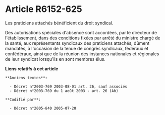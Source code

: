 # Article R6152-625

Les praticiens attachés bénéficient du droit syndical.

Des autorisations spéciales d'absence sont accordées, par le directeur de l'établissement, dans des conditions fixées par
arrêté du ministre chargé de la santé, aux représentants syndicaux des praticiens attachés, dûment mandatés, à l'occasion de
la tenue de congrès syndicaux, fédéraux et confédéraux, ainsi que de la réunion des instances nationales et régionales de
leur syndicat lorsqu'ils en sont membres élus.

**Liens relatifs à cet article**

	**Anciens textes**:

	  - Décret n°2003-769 2003-08-01 art. 26, sauf associés
	  - Décret n°2003-769 du 1 août 2003 - art. 26 (Ab)

	**Codifié par**:

	  - Décret n°2005-840 2005-07-20
